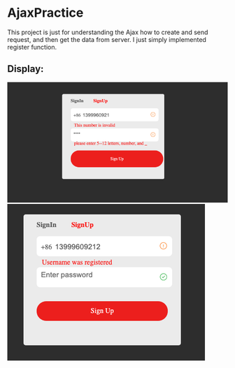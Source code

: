 # AjaxPractice

This project is just for understanding the Ajax how to create and send request, and then get the data from server. I just simply implemented register function.
## Display:
![](https://github.com/chuliang014/AjaxPractice/raw/master/img/success.png)
![](https://github.com/chuliang014/AjaxPractice/raw/master/img/invalid.png)